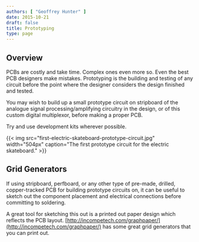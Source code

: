 ```yaml
---
authors: [ "Geoffrey Hunter" ]
date: 2015-10-21
draft: false
title: Prototyping
type: page
---
```


## Overview

PCBs are costly and take time. Complex ones even more so. Even the best PCB designers make mistakes. Prototyping is the building and testing of any circuit before the point where the designer considers the design finished and tested.

You may wish to build up a small prototype circuit on stripboard of the analogue signal processing/amplifying circuitry in the design, or of this custom digital multiplexor, before making a proper PCB.

Try and use development kits wherever possible.

{{< img src="first-electric-skateboard-prototype-circuit.jpg" width="504px" caption="The first prototype circuit for the electric skateboard."  >}}

## Grid Generators

If using stripboard, perfboard, or any other type of pre-made, drilled, copper-tracked PCB for building prototype circuits on, it can be useful to sketch out the component placement and electrical connections before committing to soldering.

A great tool for sketching this out is a printed out paper design which reflects the PCB layout. [http://incompetech.com/graphpaper/](http://incompetech.com/graphpaper/) has some great grid generators that you can print out.
